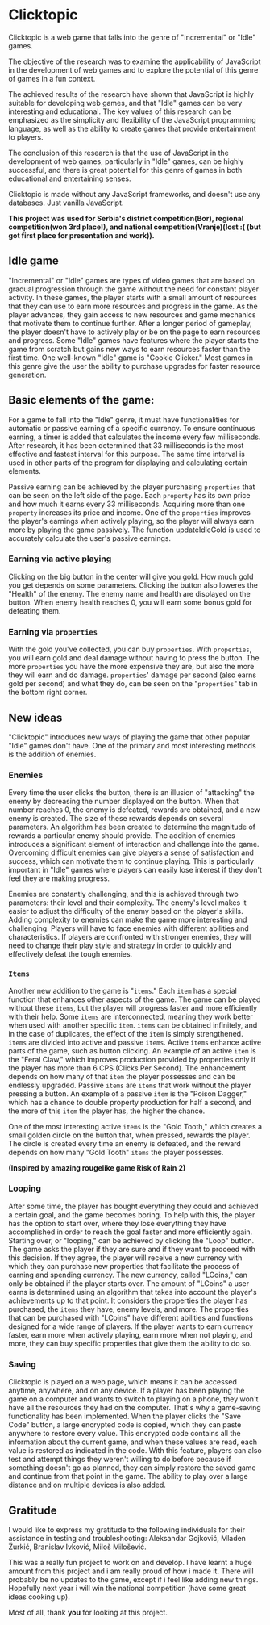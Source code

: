 # Clicktopic

Clicktopic is a web game that falls into the genre of "Incremental" or "Idle" games.

The objective of the research was to examine the applicability of JavaScript in the development of web games and to explore the potential of this genre of games in a fun context.

The achieved results of the research have shown that JavaScript is highly suitable for developing web games, and that "Idle" games can be very interesting and educational. The key values of this research can be emphasized as the simplicity and flexibility of the JavaScript programming language, as well as the ability to create games that provide entertainment to players.

The conclusion of this research is that the use of JavaScript in the development of web games, particularly in "Idle" games, can be highly successful, and there is great potential for this genre of games in both educational and entertaining senses.

Clicktopic is made without any JavaScript frameworks, and doesn't use any databases. Just vanilla JavaScript.

**This project was used for Serbia's district competition(Bor), regional competition(won 3rd place!), and national competition(Vranje)(lost :( (but got first place for presentation and work)).**

## Idle game

"Incremental" or "Idle" games are types of video games that are based on gradual progression through the game without the need for constant player activity. In these games, the player starts with a small amount of resources that they can use to earn more resources and progress in the game. As the player advances, they gain access to new resources and game mechanics that motivate them to continue further. After a longer period of gameplay, the player doesn't have to actively play or be on the page to earn resources and progress. Some "Idle" games have features where the player starts the game from scratch but gains new ways to earn resources faster than the first time. One well-known "Idle" game is "Cookie Clicker." Most games in this genre give the user the ability to purchase upgrades for faster resource generation.

## Basic elements of the game:

For a game to fall into the "Idle" genre, it must have functionalities for automatic or passive earning of a specific currency. To ensure continuous earning, a timer is added that calculates the income every few milliseconds. After research, it has been determined that 33 milliseconds is the most effective and fastest interval for this purpose. The same time interval is used in other parts of the program for displaying and calculating certain elements.

Passive earning can be achieved by the player purchasing `properties` that can be seen on the left side of the page. Each `property` has its own price and how much it earns every 33 milliseconds. Acquiring more than one `property` increases its price and income. One of the `properties` improves the player's earnings when actively playing, so the player will always earn more by playing the game passively. The function updateIdleGold is used to accurately calculate the user's passive earnings.

### Earning via active playing

Clicking on the big button in the center will give you gold. How much gold you get depends on some parameters. Clicking the button also loweres the "Health" of the enemy. The enemy name and health are displayed on the button. When enemy health reaches 0, you will earn some bonus gold for defeating them.

### Earning via `properties`

With the gold you've collected, you can buy `properties`. With `properties`, you will earn gold and deal damage without having to press the button. The more `properties` you have the more expensive they are, but also the more they will earn and do damage. `properties`' damage per second (also earns gold per second) and what they do, can be seen on the "`properties`" tab in the bottom right corner.

## New ideas

"Clicktopic" introduces new ways of playing the game that other popular "Idle" games don't have. One of the primary and most interesting methods is the addition of enemies.

### Enemies

Every time the user clicks the button, there is an illusion of "attacking" the enemy by decreasing the number displayed on the button. When that number reaches 0, the enemy is defeated, rewards are obtained, and a new enemy is created. The size of these rewards depends on several parameters. An algorithm has been created to determine the magnitude of rewards a particular enemy should provide. The addition of enemies introduces a significant element of interaction and challenge into the game. Overcoming difficult enemies can give players a sense of satisfaction and success, which can motivate them to continue playing. This is particularly important in "Idle" games where players can easily lose interest if they don't feel they are making progress.

Enemies are constantly challenging, and this is achieved through two parameters: their level and their complexity. The enemy's level makes it easier to adjust the difficulty of the enemy based on the player's skills. Adding complexity to enemies can make the game more interesting and challenging. Players will have to face enemies with different abilities and characteristics. If players are confronted with stronger enemies, they will need to change their play style and strategy in order to quickly and effectively defeat the tough enemies.

### `Items`

Another new addition to the game is "`items`." Each `item` has a special function that enhances other aspects of the game. The game can be played without these `items`, but the player will progress faster and more efficiently with their help. Some `items` are interconnected, meaning they work better when used with another specific `item`. `items` can be obtained infinitely, and in the case of duplicates, the effect of the `item` is simply strengthened. `items` are divided into active and passive `items`. Active `items` enhance active parts of the game, such as button clicking. An example of an active `item` is the "Feral Claw," which improves production provided by properties only if the player has more than 6 CPS (Clicks Per Second). The enhancement depends on how many of that `item` the player possesses and can be endlessly upgraded. Passive `items` are `items` that work without the player pressing a button. An example of a passive `item` is the "Poison Dagger," which has a chance to double property production for half a second, and the more of this `item` the player has, the higher the chance.

One of the most interesting active `items` is the "Gold Tooth," which creates a small golden circle on the button that, when pressed, rewards the player. The circle is created every time an enemy is defeated, and the reward depends on how many "Gold Tooth" `items` the player possesses.

**(Inspired by amazing rougelike game Risk of Rain 2)**

### Looping

After some time, the player has bought everything they could and achieved a certain goal, and the game becomes boring. To help with this, the player has the option to start over, where they lose everything they have accomplished in order to reach the goal faster and more efficiently again. Starting over, or "looping," can be achieved by clicking the "Loop" button. The game asks the player if they are sure and if they want to proceed with this decision. If they agree, the player will receive a new currency with which they can purchase new properties that facilitate the process of earning and spending currency. The new currency, called "LCoins," can only be obtained if the player starts over. The amount of "LCoins" a user earns is determined using an algorithm that takes into account the player's achievements up to that point. It considers the properties the player has purchased, the `items` they have, enemy levels, and more. The properties that can be purchased with "LCoins" have different abilities and functions designed for a wide range of players. If the player wants to earn currency faster, earn more when actively playing, earn more when not playing, and more, they can buy specific properties that give them the ability to do so.

### Saving

Clicktopic is played on a web page, which means it can be accessed anytime, anywhere, and on any device. If a player has been playing the game on a computer and wants to switch to playing on a phone, they won't have all the resources they had on the computer. That's why a game-saving functionality has been implemented. When the player clicks the "Save Code" button, a large encrypted code is copied, which they can paste anywhere to restore every value. This encrypted code contains all the information about the current game, and when these values are read, each value is restored as indicated in the code. With this feature, players can also test and attempt things they weren't willing to do before because if something doesn't go as planned, they can simply restore the saved game and continue from that point in the game. The ability to play over a large distance and on multiple devices is also added.

## Gratitude

I would like to express my gratitude to the following individuals for their assistance in testing and troubleshooting:
Aleksandar Gojković, Mladen Žurkić, Branislav Ivković, Miloš Milošević.

This was a really fun project to work on and develop. I have learnt a huge amount from this project and i am really proud of how i made it. There will probably be no updates to the game, except if i feel like adding new things. Hopefully next year i will win the national competition (have some great ideas cooking up).

Most of all, thank **you** for looking at this project.
